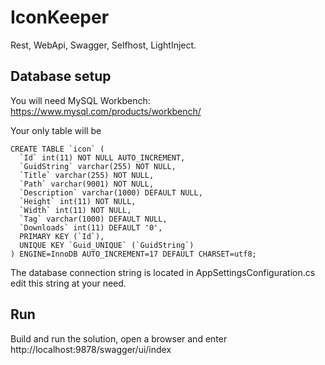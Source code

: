 # IconKeeper
Rest, WebApi, Swagger, Selfhost, LightInject.

## Database setup
You will need MySQL Workbench: https://www.mysql.com/products/workbench/

Your only table will be

```
CREATE TABLE `icon` (
  `Id` int(11) NOT NULL AUTO_INCREMENT,
  `GuidString` varchar(255) NOT NULL,
  `Title` varchar(255) NOT NULL,
  `Path` varchar(9001) NOT NULL,
  `Description` varchar(1000) DEFAULT NULL,
  `Height` int(11) NOT NULL,
  `Width` int(11) NOT NULL,
  `Tag` varchar(1000) DEFAULT NULL,
  `Downloads` int(11) DEFAULT '0',
  PRIMARY KEY (`Id`),
  UNIQUE KEY `Guid_UNIQUE` (`GuidString`)
) ENGINE=InnoDB AUTO_INCREMENT=17 DEFAULT CHARSET=utf8;
```

The database connection string is located in AppSettingsConfiguration.cs edit this string at your need.

## Run
Build and run the solution, open a browser and enter http://localhost:9878/swagger/ui/index
